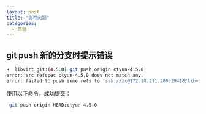 ```yaml
---
layout: post
title: "各种问题"
categories:
  - 其他
---
```

## git push 新的分支时提示错误

```bash
➜  libvirt git:(4.5.0) git push origin ctyun-4.5.0
error: src refspec ctyun-4.5.0 does not match any.
error: failed to push some refs to 'ssh://xx@172.18.211.200:29418/libvirt'
```
使用以下命令，成功提交：

```bash
 git push origin HEAD:ctyun-4.5.0
```